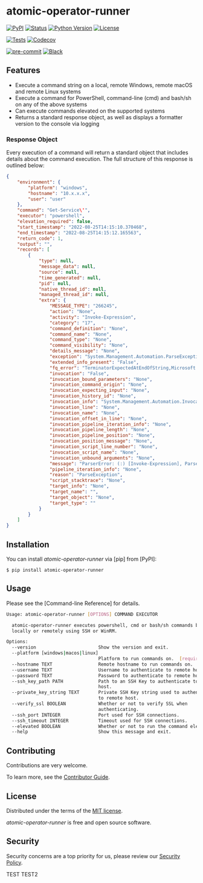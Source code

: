 # atomic-operator-runner

[![PyPI](https://img.shields.io/pypi/v/atomic-operator-runner.svg)][pypi status]
[![Status](https://img.shields.io/pypi/status/atomic-operator-runner.svg)][pypi status]
[![Python Version](https://img.shields.io/pypi/pyversions/atomic-operator-runner)][pypi status]
[![License](https://img.shields.io/pypi/l/atomic-operator-runner)][license]

[![Tests](https://github.com/swimlane/atomic-operator-runner/workflows/Tests/badge.svg)][tests]
[![Codecov](https://codecov.io/gh/swimlane/atomic-operator-runner/branch/main/graph/badge.svg)][codecov]

[![pre-commit](https://img.shields.io/badge/pre--commit-enabled-brightgreen?logo=pre-commit&logoColor=white)][pre-commit]
[![Black](https://img.shields.io/badge/code%20style-black-000000.svg)][black]

[pypi status]: https://pypi.org/project/atomic-operator-runner/
[tests]: https://github.com/swimlane/atomic-operator-runner/actions?workflow=Tests
[codecov]: https://app.codecov.io/gh/swimlane/atomic-operator-runner
[pre-commit]: https://github.com/pre-commit/pre-commit
[black]: https://github.com/psf/black

## Features

- Execute a command string on a local, remote Windows, remote macOS and remote Linux systems
- Execute a command for PowerShell, command-line (cmd) and bash/sh on any of the above systems
- Can execute commands elevated on the supported systems
- Returns a standard response object, as well as displays a formatter version to the console via logging

### Response Object

Every execution of a command will return a standard object that includes details about the command execution. The full structure of this response is outlined below:

```json
{
    "environment": {
        "platform": "windows",
        "hostname": "10.x.x.x",
        "user": "user"
    },
    "command": "Get-Service\'",
    "executor": "powershell",
    "elevation_required": false,
    "start_timestamp": "2022-08-25T14:15:10.370468",
    "end_timestamp": "2022-08-25T14:15:12.165563",
    "return_code": 1,
    "output": "",
    "records": [
        {
            "type": null,
            "message_data": null,
            "source": null,
            "time_generated": null,
            "pid": null,
            "native_thread_id": null,
            "managed_thread_id": null,
            "extra": {
                "MESSAGE_TYPE": "266245",
                "action": "None",
                "activity": "Invoke-Expression",
                "category": "17",
                "command_definition": "None",
                "command_name": "None",
                "command_type": "None",
                "command_visibility": "None",
                "details_message": "None",
                "exception": "System.Management.Automation.ParseException: At line:1 char:12\\r\\n+ Get-Service\'\\r\\n+            ~\\nThe string is missing the terminator: \'.\\r\\n   at System.Management.Automation.ScriptBlock.Create(Parser parser, String fileName, String fileContents)\\r\\n   at System.Management.Automation.ScriptBlock.Create(ExecutionContext context, String script)\\r\\n   at Microsoft.PowerShell.Commands.InvokeExpressionCommand.ProcessRecord()\\r\\n   at System.Management.Automation.CommandProcessor.ProcessRecord()",
                "extended_info_present": "False",
                "fq_error": "TerminatorExpectedAtEndOfString,Microsoft.PowerShell.Commands.InvokeExpressionCommand",
                "invocation": "False",
                "invocation_bound_parameters": "None",
                "invocation_command_origin": "None",
                "invocation_expecting_input": "None",
                "invocation_history_id": "None",
                "invocation_info": "System.Management.Automation.InvocationInfo",
                "invocation_line": "None",
                "invocation_name": "None",
                "invocation_offset_in_line": "None",
                "invocation_pipeline_iteration_info": "None",
                "invocation_pipeline_length": "None",
                "invocation_pipeline_position": "None",
                "invocation_position_message": "None",
                "invocation_script_line_number": "None",
                "invocation_script_name": "None",
                "invocation_unbound_arguments": "None",
                "message": "ParserError: (:) [Invoke-Expression], ParseException",
                "pipeline_iteration_info": "None",
                "reason": "ParseException",
                "script_stacktrace": "None",
                "target_info": "None",
                "target_name": "",
                "target_object": "None",
                "target_type": ""
            }
        }
    ]
}
```

## Installation

You can install _atomic-operator-runner_ via [pip] from [PyPI]:

```console
$ pip install atomic-operator-runner
```

## Usage

Please see the [Command-line Reference] for details.

```bash
Usage: atomic-operator-runner [OPTIONS] COMMAND EXECUTOR

  atomic-operator-runner executes powershell, cmd or bash/sh commands both
  locally or remotely using SSH or WinRM.

Options:
  --version                       Show the version and exit.
  --platform [windows|macos|linux]
                                  Platform to run commands on.  [required]
  --hostname TEXT                 Remote hostname to run commands on.
  --username TEXT                 Username to authenticate to remote host.
  --password TEXT                 Password to authenticate to remote host.
  --ssh_key_path PATH             Path to an SSH Key to authenticate to remote
                                  host.
  --private_key_string TEXT       Private SSH Key string used to authenticate
                                  to remote host.
  --verify_ssl BOOLEAN            Whether or not to verify SSL when
                                  authenticating.
  --ssh_port INTEGER              Port used for SSH connections.
  --ssh_timeout INTEGER           Timeout used for SSH connections.
  --elevated BOOLEAN              Whether or not to run the command elevated.
  --help                          Show this message and exit.
```

## Contributing

Contributions are very welcome.

To learn more, see the [Contributor Guide](CONTRIBUTING.md).

## License

Distributed under the terms of the [MIT license](LICENSE).

_atomic-operator-runner_ is free and open source software.

## Security

Security concerns are a top priority for us, please review our [Security Policy](SECURITY.md).

<!-- github-only -->

[license]: https://github.com/swimlane/atomic-operator-runner/blob/main/LICENSE
[contributor guide]: https://github.com/swimlane/atomic-operator-runner/blob/main/CONTRIBUTING.md

TEST
TEST2
